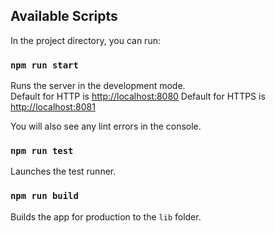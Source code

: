 ## Available Scripts

In the project directory, you can run:

### `npm run start`

Runs the server in the development mode.<br />
Default for HTTP is [http://localhost:8080](http://localhost:8080)
Default for HTTPS is [http://localhost:8081](http://localhost:8081)

You will also see any lint errors in the console.

### `npm run test`

Launches the test runner.<br />

### `npm run build`

Builds the app for production to the `lib` folder.<br />
